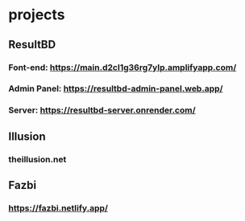 # projects

## ResultBD

### Font-end: https://main.d2cl1g36rg7ylp.amplifyapp.com/
### Admin Panel: https://resultbd-admin-panel.web.app/
### Server: https://resultbd-server.onrender.com/

## Illusion

### theillusion.net

## Fazbi

### https://fazbi.netlify.app/
